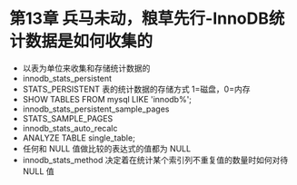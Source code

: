 # 第13章 兵马未动，粮草先行-InnoDB统计数据是如何收集的

- 以表为单位来收集和存储统计数据的
- innodb_stats_persistent
- STATS_PERSISTENT 表的统计数据的存储方式 1=磁盘，0=内存
- SHOW TABLES FROM mysql LIKE 'innodb%';
- innodb_stats_persistent_sample_pages
- STATS_SAMPLE_PAGES
- innodb_stats_auto_recalc
- ANALYZE TABLE single_table;
- 任何和 NULL 值做比较的表达式的值都为 NULL
- innodb_stats_method 决定着在统计某个索引列不重复值的数量时如何对待 NULL 值